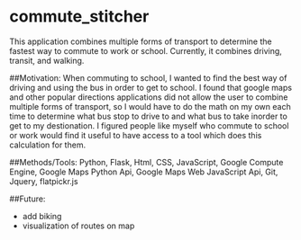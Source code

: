 # commute_stitcher

This application combines multiple forms of transport to determine the fastest way to commute to work or school. Currently, it combines driving, transit, and walking. 

##Motivation:
When commuting to school, I wanted to find the best way of driving and using the bus in order to get to school. I found that google maps and other popular directions applications did not allow the user to combine multiple forms of transport, so I would have to do the math on my own each time to determine what bus stop to drive to and what bus to take inorder to get to my destionation. I figured people like myself who commute to school or work would find it useful to have access to a tool which does this calculation for them. 

##Methods/Tools:
Python, Flask, Html, CSS, JavaScript, Google Compute Engine, Google Maps Python Api, Google Maps Web JavaScript Api, Git, Jquery, flatpickr.js

##Future:
- add biking
- visualization of routes on map
